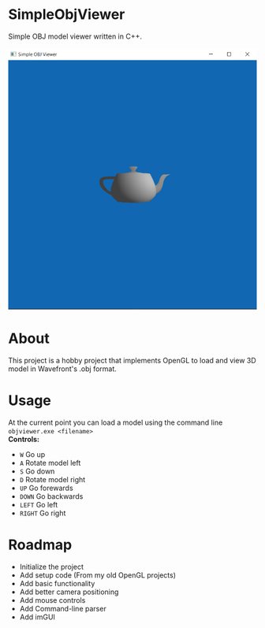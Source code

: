 # SimpleObjViewer
Simple OBJ model viewer written in C++.<br/><br/>
![SimpleObjViewer](https://github.com/ahmedwadod/SimpleObjViewer/blob/master/Screenshots/screenshot1.png?raw=true)

# About
This project is a hobby project that implements OpenGL to load and view 3D model in Wavefront's .obj format.

# Usage
At the current point you can load a model using the command line `objviewer.exe <filename>`<br/>
<b>Controls:</b>
- `W` Go up
- `A` Rotate model left
- `S` Go down
- `D` Rotate model right
- `UP` Go forewards
- `DOWN` Go backwards
- `LEFT` Go left
- `RIGHT` Go right

# Roadmap
- Initialize the project
- Add setup code (From my old OpenGL projects)
- Add basic functionality
- Add better camera positioning 
- Add mouse controls
- Add Command-line parser
- Add imGUI
